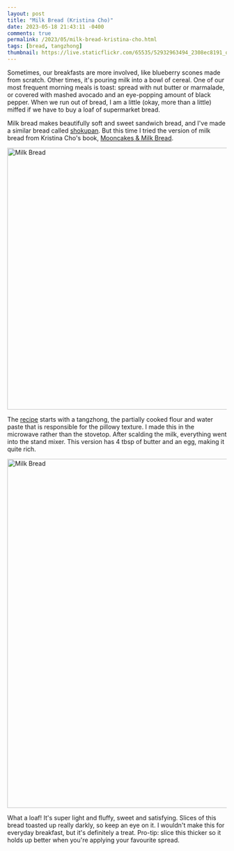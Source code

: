 ```yaml
---
layout: post
title: "Milk Bread (Kristina Cho)"
date: 2023-05-18 21:43:11 -0400
comments: true
permalink: /2023/05/milk-bread-kristina-cho.html
tags: [bread, tangzhong]
thumbnail: https://live.staticflickr.com/65535/52932963494_2308ec8191_q.jpg
---
```


Sometimes, our breakfasts are more involved, like blueberry scones made from scratch. Other times,
it's pouring milk into a bowl of cereal. One of our most frequent morning meals is toast:
spread with nut butter or marmalade, or covered with mashed avocado and an eye-popping amount
of black pepper. When we run out of bread, I am a little (okay, more than a little) miffed if
we have to buy a loaf of supermarket bread. 

Milk bread makes beautifully soft and sweet sandwich bread, and I've made a similar bread 
called [shokupan](https://www.gnufmuffin.com/2022/04/shokupan-cooks-illustrated.html). But this time
I tried the version of milk bread from Kristina Cho's book,
[Mooncakes & Milk Bread](https://eatchofood.com/cookbook).

<a data-flickr-embed="true" href="https://www.flickr.com/photos/gnuf/52932214397/in/photostream/" title="Milk Bread"><img src="https://live.staticflickr.com/65535/52932214397_ac39e38519_c.jpg" width="800" height="600" alt="Milk Bread"/></a><script async src="//embedr.flickr.com/assets/client-code.js" charset="utf-8"></script>

The [recipe](https://cherrybombe.com/recipes/kristina-cho-milk-bread) starts with a tangzhong, the
partially cooked flour and water paste that is responsible for the pillowy texture. I made this in
the microwave rather than the stovetop. After scalding the milk, everything went into the stand mixer.
This version has 4 tbsp of butter and an egg, making it quite rich.

<a data-flickr-embed="true" href="https://www.flickr.com/photos/gnuf/52932963494/in/photostream/" title="Milk Bread"><img src="https://live.staticflickr.com/65535/52932963494_2308ec8191_c.jpg" width="600" height="800" alt="Milk Bread"/></a><script async src="//embedr.flickr.com/assets/client-code.js" charset="utf-8"></script>

What a loaf! It's super light and fluffy, sweet and satisfying.
Slices of this bread toasted up really darkly, so keep an eye on
it. I wouldn't make this for everyday breakfast, but it's definitely
a treat. Pro-tip: slice this thicker so it holds up better when you're
applying your favourite spread.

